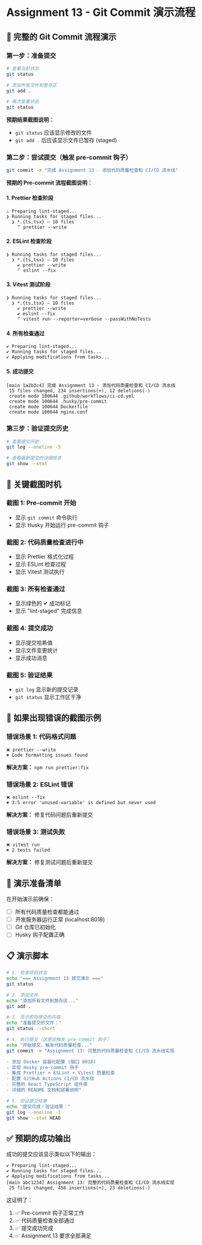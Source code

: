 # Assignment 13 - Git Commit 演示流程

## 🔄 **完整的 Git Commit 流程演示**

### **第一步：准备提交**

```bash
# 查看当前状态
git status

# 添加所有文件到暂存区
git add .

# 再次查看状态
git status
```

**预期结果截图说明：**

- `git status` 应该显示修改的文件
- `git add .` 后应该显示文件已暂存 (staged)

### **第二步：尝试提交（触发 pre-commit 钩子）**

```bash
git commit -m "完成 Assignment 13 - 添加代码质量检查和 CI/CD 流水线"
```

**预期的 Pre-commit 流程截图说明：**

#### 1. **Prettier 检查阶段**

```
⚠ Preparing lint-staged...
❯ Running tasks for staged files...
  ❯ *.{ts,tsx} — 10 files
    ⠋ prettier --write
```

#### 2. **ESLint 检查阶段**

```
❯ Running tasks for staged files...
  ❯ *.{ts,tsx} — 10 files
    ✔ prettier --write
    ⠋ eslint --fix
```

#### 3. **Vitest 测试阶段**

```
❯ Running tasks for staged files...
  ❯ *.{ts,tsx} — 10 files
    ✔ prettier --write
    ✔ eslint --fix
    ⠋ vitest run --reporter=verbose --passWithNoTests
```

#### 4. **所有检查通过**

```
✔ Preparing lint-staged...
✔ Running tasks for staged files...
✔ Applying modifications from tasks...
```

#### 5. **成功提交**

```
[main 1a2b3c4] 完成 Assignment 13 - 添加代码质量检查和 CI/CD 流水线
 15 files changed, 234 insertions(+), 12 deletions(-)
 create mode 100644 .github/workflows/ci-cd.yml
 create mode 100644 .husky/pre-commit
 create mode 100644 Dockerfile
 create mode 100644 nginx.conf
```

### **第三步：验证提交历史**

```bash
# 查看提交历史
git log --oneline -5

# 查看最新提交的详细信息
git show --stat
```

## 📸 **关键截图时机**

### **截图 1: Pre-commit 开始**

- 显示 `git commit` 命令执行
- 显示 Husky 开始运行 pre-commit 钩子

### **截图 2: 代码质量检查进行中**

- 显示 Prettier 格式化过程
- 显示 ESLint 检查过程
- 显示 Vitest 测试执行

### **截图 3: 所有检查通过**

- 显示绿色的 ✔ 成功标记
- 显示 "lint-staged" 完成信息

### **截图 4: 提交成功**

- 显示提交哈希值
- 显示文件变更统计
- 显示成功消息

### **截图 5: 验证结果**

- `git log` 显示新的提交记录
- `git status` 显示工作区干净

## 🚨 **如果出现错误的截图示例**

### **错误场景 1: 代码格式问题**

```
❌ prettier --write
✖ Code formatting issues found
```

**解决方案：** `npm run prettier:fix`

### **错误场景 2: ESLint 错误**

```
❌ eslint --fix
✖ 3:5 error 'unused-variable' is defined but never used
```

**解决方案：** 修复代码问题后重新提交

### **错误场景 3: 测试失败**

```
❌ vitest run
✖ 2 tests failed
```

**解决方案：** 修复测试问题后重新提交

## 🎯 **演示准备清单**

在开始演示前确保：

- [ ] 所有代码质量检查都能通过
- [ ] 开发服务器运行正常 (localhost:8018)
- [ ] Git 仓库已初始化
- [ ] Husky 钩子配置正确

## 📋 **演示脚本**

```bash
# 1. 检查项目状态
echo "=== Assignment 13 提交演示 ==="
git status

# 2. 添加文件
echo "添加所有文件到暂存区..."
git add .

# 3. 显示即将提交的内容
echo "准备提交的文件："
git status --short

# 4. 执行提交（这里会触发 pre-commit 钩子）
echo "开始提交，触发代码质量检查..."
git commit -m "Assignment 13: 完整的代码质量检查和 CI/CD 流水线实现

- 添加 Docker 容器化配置 (端口 8018)
- 实现 Husky pre-commit 钩子
- 集成 Prettier + ESLint + Vitest 质量检查
- 配置 GitHub Actions CI/CD 流水线
- 完整的 React TypeScript 组件库
- 详细的 README 文档和部署说明"

# 5. 验证提交结果
echo "提交完成！验证结果："
git log --oneline -1
git show --stat HEAD
```

## ✅ **预期的成功输出**

成功的提交应该显示类似以下的输出：

```
✔ Preparing lint-staged...
✔ Running tasks for staged files...
✔ Applying modifications from tasks...
[main abc1234] Assignment 13: 完整的代码质量检查和 CI/CD 流水线实现
 25 files changed, 456 insertions(+), 23 deletions(-)
```

这证明了：

1. ✅ Pre-commit 钩子正常工作
2. ✅ 代码质量检查全部通过
3. ✅ 提交成功完成
4. ✅ Assignment 13 要求全部满足
